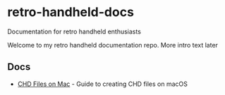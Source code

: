# retro-handheld-docs
Documentation for retro handheld enthusiasts

Welcome to my retro handheld documentation repo.  More intro text later

## Docs

- [CHD Files on Mac](docs/chd_on_mac.md) - Guide to creating CHD files on macOS
